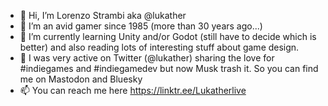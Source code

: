 - 👋 Hi, I’m Lorenzo Strambi aka @lukather
- 👀 I’m an avid gamer since 1985 (more than 30 years ago...)
- 🌱 I’m currently learning Unity and/or Godot (still have to decide which is better) and also reading lots of interesting stuff about game design.
- 💞️ I was very active on Twitter (@lukather) sharing the love for #indiegames and #indiegamedev but now Musk trash it. So you can find me on Mastodon and Bluesky
- 📫 You can reach me here https://linktr.ee/Lukatherlive

<!---
Lukather/Lukather is a ✨ special ✨ repository because its `README.md` (this file) appears on your GitHub profile.
You can click the Preview link to take a look at your changes.
--->

